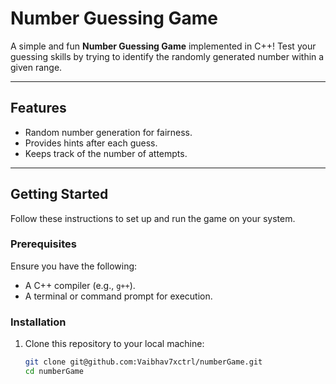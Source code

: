 # Number Guessing Game

A simple and fun **Number Guessing Game** implemented in C++! Test your guessing skills by trying to identify the randomly generated number within a given range.

---

## Features

- Random number generation for fairness.
- Provides hints after each guess.
- Keeps track of the number of attempts.


---

## Getting Started

Follow these instructions to set up and run the game on your system.

### Prerequisites

Ensure you have the following:
- A C++ compiler (e.g., `g++`).
- A terminal or command prompt for execution.

### Installation

1. Clone this repository to your local machine:
   ```bash
   git clone git@github.com:Vaibhav7xctrl/numberGame.git
   cd numberGame
